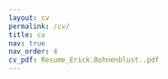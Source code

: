```yaml
---
layout: cv
permalink: /cv/
title: cv
nav: true
nav_order: 4
cv_pdf: Resume_Erick.Bohnenblust..pdf
---
```

